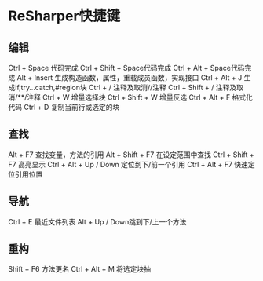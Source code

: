 # ReSharper快捷键

## 编辑

Ctrl + Space 代码完成
Ctrl + Shift + Space代码完成
Ctrl + Alt + Space代码完成
Alt + Insert 生成构造函数，属性，重载成员函数，实现接口
Ctrl + Alt + J 生成if,try…catch,#region块
Ctrl + / 注释及取消//注释
Ctrl + Shift + / 注释及取消/**/注释
Ctrl + W 增量选择块
Ctrl + Shift + W 增量反选
Ctrl + Alt + F 格式化代码
Ctrl + D 复制当前行或选定的块

## 查找

Alt + F7 查找变量，方法的引用
Alt + Shift + F7 在设定范围中查找
Ctrl + Shift + F7 高亮显示
Ctrl + Alt + Up / Down 定位到下/前一个引用
Ctrl + Alt + F7 快速定位引用位置

## 导航

Ctrl + E 最近文件列表
Alt + Up / Down跳到下/上一个方法

## 重构

Shift + F6 方法更名
Ctrl + Alt + M 将选定块抽